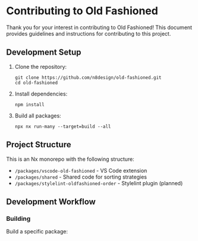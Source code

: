 # Contributing to Old Fashioned

Thank you for your interest in contributing to Old Fashioned! This document provides guidelines and instructions for contributing to this project.

## Development Setup

1. Clone the repository:
   ```
   git clone https://github.com/n8design/old-fashioned.git
   cd old-fashioned
   ```

2. Install dependencies:
   ```
   npm install
   ```

3. Build all packages:
   ```
   npx nx run-many --target=build --all
   ```

## Project Structure

This is an Nx monorepo with the following structure:

- `/packages/vscode-old-fashioned` - VS Code extension
- `/packages/shared` - Shared code for sorting strategies
- `/packages/stylelint-oldfashioned-order` - Stylelint plugin (planned)

## Development Workflow

### Building

Build a specific package:
